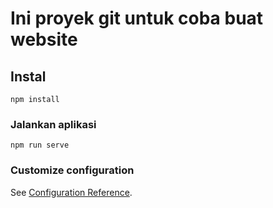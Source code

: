 # Ini proyek git untuk coba buat website

## Instal
```
npm install
```

### Jalankan aplikasi
```
npm run serve
```

### Customize configuration
See [Configuration Reference](https://cli.vuejs.org/config/).
